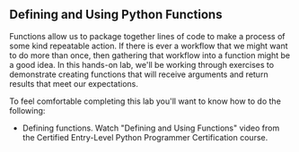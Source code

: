 ## Defining and Using Python Functions
Functions allow us to package together lines of code to make a process of some kind repeatable action. If there is ever a workflow that we might want to do more than once, then gathering that workflow into a function might be a good idea. In this hands-on lab, we'll be working through exercises to demonstrate creating functions that will receive arguments and return results that meet our expectations.

To feel comfortable completing this lab you'll want to know how to do the following:

- Defining functions. Watch "Defining and Using Functions" video from the Certified Entry-Level Python Programmer Certification course.